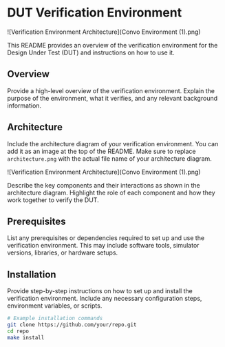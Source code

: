 # DUT Verification Environment

![Verification Environment Architecture](Convo Environment (1).png)

This README provides an overview of the verification environment for the Design Under Test (DUT) and instructions on how to use it.

## Overview

Provide a high-level overview of the verification environment. Explain the purpose of the environment, what it verifies, and any relevant background information.

## Architecture

Include the architecture diagram of your verification environment. You can add it as an image at the top of the README. Make sure to replace `architecture.png` with the actual file name of your architecture diagram.

![Verification Environment Architecture](Convo Environment (1).png)

Describe the key components and their interactions as shown in the architecture diagram. Highlight the role of each component and how they work together to verify the DUT.

## Prerequisites

List any prerequisites or dependencies required to set up and use the verification environment. This may include software tools, simulator versions, libraries, or hardware setups.

## Installation

Provide step-by-step instructions on how to set up and install the verification environment. Include any necessary configuration steps, environment variables, or scripts.

```bash
# Example installation commands
git clone https://github.com/your/repo.git
cd repo
make install
